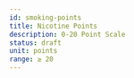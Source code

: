 ```yaml
---
id: smoking-points
title: Nicotine Points
description: 0-20 Point Scale
status: draft
unit: points
range: ≥ 20
---
```

